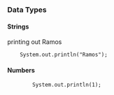 ### Data Types

 #### Strings
 printing out Ramos

```
	System.out.println("Ramos");
```

 #### Numbers
```
		System.out.println(1);

```

